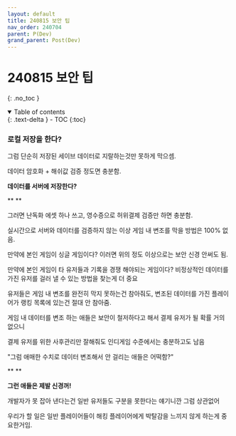 ```yaml
---
layout: default
title: 240815 보안 팁
nav_order: 240704
parent: P(Dev)
grand_parent: Post(Dev)
---
```


# 240815 보안 팁

{: .no_toc }

<details open markdown="block">
  <summary>
    Table of contents
  </summary>
  {: .text-delta }
- TOC
{:toc}
</details>

<!------------------------------------ STEP ------------------------------------>

###  **로컬 저장을 한다?**



그럼 단순히 저장된 세이브 데이터로 지랄하는것만 못하게 막으셈.

데이터 암호화 + 해쉬값 검증 정도면 충분함.



**데이터를 서버에 저장한다?**

**
**

그러면 난독화 에셋 하나 쓰고, 영수증으로 허위결제 검증만 하면 충분함.







실시간으로 서버와 데이터를 검증하지 않는 이상 게임 내 변조를 막을 방법은 100% 없음.

만약에 본인 게임이 싱글 게임이다? 이러면 위의 정도 이상으로는 보안 신경 안써도 됨.



만약에 본인 게임이 타 유저들과 기록을 경쟁 해야되는 게임이다? 비정상적인 데이터를 가진 유저를 걸러 낼 수 있는 방법을 찾는게 더 중요

유저들은 게임 내 변조를 완전히 막지 못하는건 참아줘도, 변조된 데이터를 가진 플레이어가 랭킹 목록에 있는건 절대 안 참아줌.



게임 내 데이터를 변조 하는 애들은 보안이 철저하다고 해서 결제 유저가 될 확률 거의 없으니

결제 유저를 위한 사후관리만 잘해줘도 인디게임 수준에서는 충분하고도 남음









"그럼 애매한 수치로 데이터 변조해서 안 걸리는 애들은 어떡함?"

**
**

**그런 애들은 제발 신경꺼!**



개발자가 못 잡아 낸다는건 일반 유저들도 구분을 못한다는 얘기니깐 그럼 상관없어

우리가 할 일은 일반 플레이어들이 해킹 플레이어에게 박탈감을 느끼지 않게 하는게 중요한거임.
